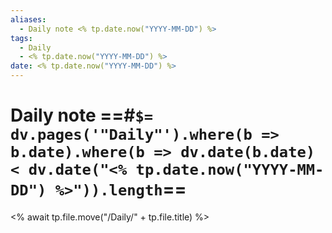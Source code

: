 ```yaml
---
aliases:
  - Daily note <% tp.date.now("YYYY-MM-DD") %>
tags:
  - Daily
  - <% tp.date.now("YYYY-MM-DD") %>
date: <% tp.date.now("YYYY-MM-DD") %>
---
```


# Daily note ==#`$= dv.pages('"Daily"').where(b => b.date).where(b => dv.date(b.date) < dv.date("<% tp.date.now("YYYY-MM-DD") %>")).length`==
<% await tp.file.move("/Daily/" + tp.file.title) %>

